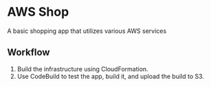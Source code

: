 # AWS Shop

A basic shopping app that utilizes various AWS services

## Workflow

1. Build the infrastructure using CloudFormation.
2. Use CodeBuild to test the app, build it, and upload the build to S3.
